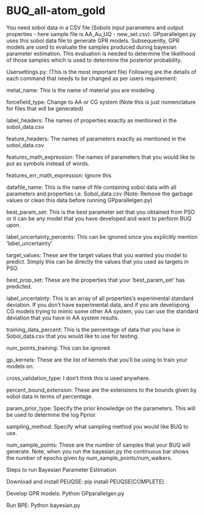# BUQ_all-atom_gold

You need sobol data in a CSV file (Sobols input parameters and output properties - here sample file is AA_Au_UQ - new_set.csv). GPparallelgen.py uses this sobol data file to generate GPR models. Subsequently, GPR models are used to evaluate the samples produced during bayesian parameter estimation. This evaluation is needed to determine the likelihood of those samples which is used to determine the posterior probability.

Usersettings.py: (This is the most important file) Following are the details of each command that needs to be changed as per users requirement:

metal_name: This is the name of material you are modeling

forcefield_type: Change to AA or CG system (Note this is just nomenclature for files that will be generated)

label_headers: The names of properties exactly as mentioned in the sobol_data.csv

feature_headers: The names of parameters exactly as mentioned in the sobol_data.csv

features_math_expression: The names of parameters that you would like to put as symbols instead of words.

features_err_math_expression: Ignore this

datafile_name: This is the name of file containing sobol data with all parameters and properties i.e. Sobol_data.csv (Note: Remove the garbage values or clean this data before running GPparallelgen.py)

best_param_set: This is the best parameter set that you obtained from PSO or it can be any model that you have developed and want to perform BUQ upon.

label_uncertainty_percents: This can be ignored since you explicitly mention ‘label_uncertainty’

target_values: These are the target values that you wanted you model to predict. Simply this can be directly the values that you used as targets in PSO.

best_prop_set: These are the properties that your ‘best_param_set’ has predicted.

label_uncertainty: This is an  array of all properties’s experimental standard deviation. If you don’t have experimental data, and if you are developong CG models trying to mimic some other AA system, you can use the standard deviation that you have in AA system results. 

training_data_percent: This is the percentage of data that you have in Sobol_data.csv that you would like to use for testing.

num_points_training: This can be ignored

gp_kernels: These are the list of kernels that you’ll be using to train your models on.

cross_validation_type: I don’t think this is used anywhere.

percent_bound_extension: These are the extensions to the bounds given by sobol data in terms of percentage.

param_prior_type: Specify the prior knowledge on the parameters. This will be used to determine the log Pprior.

sampling_method: Specify what sampling method you would like BUQ to use. 

num_sample_points: These are the number of samples that your BUQ will generate. Note, when you run the bayesian.py the continuous bar shows the number of epochs given by num_sample_points/num_walkers. 


Steps to run Bayesian Parameter Estimation

Download and install PEUQSE: pip install PEUQSE[COMPLETE]

Develop GPR models: Python GPparallelgen.py

Run BPE: Python bayesian.py



